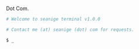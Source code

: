 Dot Com.

```bash
# Welcome to seanige terminal v1.0.0

# Contact me (at) seanige (dot) com for requests.

$ _
```

